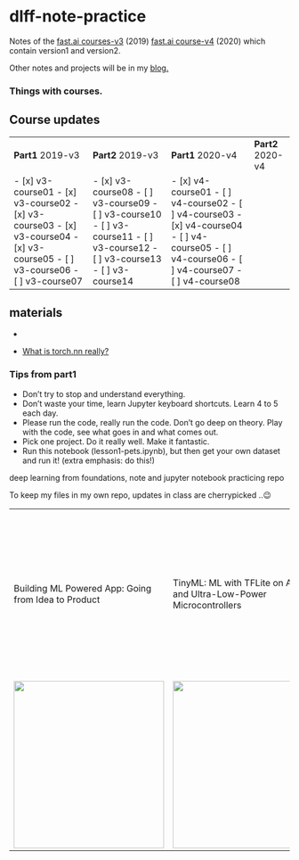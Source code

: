 # dlff-note-practice

Notes of the [fast.ai courses-v3](https://course.fast.ai/index.html) (2019)
 [fast.ai course-v4](https://github.com/fastai/course-v4) (2020) which contain version1 and version2.

Other notes and projects will be in my [blog.](https://spellonyou.github.io/)

### Things with courses.

## Course updates

<table>
	<tr>
		<td> <b>Part1</b> 2019-v3 </td>
		<td> <b>Part2</b> 2019-v3 </td>
		<td> <b>Part1</b> 2020-v4 </td>		<td> <b>Part2</b> 2020-v4 </td>		
	</tr>
	<tr>
		<td> 
		- [x] v3-course01
		- [x] v3-course02
		- [x] v3-course03
		- [x] v3-course04
		- [x] v3-course05
		- [ ] v3-course06
		- [ ] v3-course07 </td>
		<td>
		- [x] v3-course08
		- [ ] v3-course09
		- [ ] v3-course10
		- [ ] v3-course11
		- [ ] v3-course12
		- [ ] v3-course13
		- [ ] v3-course14
		</td>
		<td> 
		- [x] v4-course01
		- [ ] v4-course02
		- [ ] v4-course03
		- [x] v4-course04
		- [ ] v4-course05
		- [ ] v4-course06
		- [ ] v4-course07
		- [ ] v4-course08 </td>
		<td></td>				
	</tr>
</table>

## materials

* [](https://forums.fast.ai/t/getting-comfortable-with-pytorch-projects/28371)
- [What is torch.nn really?](https://colab.research.google.com/drive/1npcdtaKZtsWbPQKSXSBGlcDhPryy5lfQ#scrollTo=2hDDD8ibX3Lq)


### Tips from part1

* Don’t try to stop and understand everything.
* Don’t waste your time, learn Jupyter keyboard shortcuts. Learn 4 to 5 each day.
* Please run the code, really run the code. Don’t go deep on theory. Play with the code, see what goes in and what comes out.
* Pick one project. Do it really well. Make it fantastic.
* Run this notebook (lesson1-pets.ipynb), but then get your own dataset and run it! (extra emphasis: do this!)



deep learning from foundations, note and jupyter notebook practicing repo

To keep my files in my own repo, updates in class are cherrypicked ..😉


<table>
  <tr>
    <td>Building ML Powered App: Going from Idea to Product</td>
     <td>TinyML: ML with TFLite on Android and Ultra-Low-Power Microcontrollers</td>
     <td>Practical Deep Learning for Cloud, Mobile, and Edge: Real-World AI & Computer-Vision Projects Using Python, Keras & TensorFlow</td>
  </tr>
  <tr>
    <td><img src="/assets/images/ml-app.jpg" width=270 height=300></td>
    <td><img src="/assets/images/tinyml.jpg width=270 height=300></td>
    <td><img src="/assets/images/cloudmobile.jpg" width=270 height=300></td>
  </tr>
 </table>

